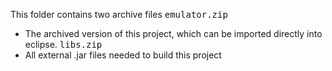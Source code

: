 This folder contains two archive files
<tt>emulator.zip</tt>
* The archived version of this project, which can be imported directly into eclipse.
<tt>libs.zip</tt>
* All external .jar files needed to build this project